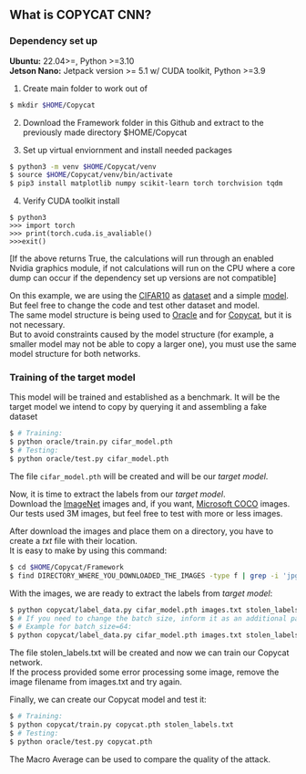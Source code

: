 ## What is COPYCAT CNN?


### Dependency set up   
__Ubuntu:__ 22.04>=, Python >=3.10   
__Jetson Nano:__ Jetpack version >= 5.1 w/ CUDA toolkit, Python >=3.9   
   
1. Create main folder to work out of
```sh
$ mkdir $HOME/Copycat
```
2. Download the Framework folder in this Github and extract to the previously made directory $HOME/Copycat
   
3. Set up virtual enviornment and install needed packages
```sh
$ python3 -m venv $HOME/Copycat/venv 
$ source $HOME/Copycat/venv/bin/activate
$ pip3 install matplotlib numpy scikit-learn torch torchvision tqdm
```
4. Verify CUDA toolkit install
```
$ python3
>>> import torch
>>> print(torch.cuda.is_avaliable()
>>>exit()
```
[If the above returns True, the calculations will run through an enabled Nvidia graphics module, if not calculations will run on the CPU where a core dump can occur if the dependency set up versions are not compatible]

On this example, we are using the [CIFAR10](https://www.cs.toronto.edu/~kriz/cifar.html) as [dataset](./oracle/cifar_data.py) and a simple [model](./oracle/model.py). <br>
But feel free to change the code and test other dataset and model. <br>
The same model structure is being used to [Oracle](./oracle/model.py) and for [Copycat](./copycat/model.py), but it is not necessary. <br>
But to avoid constraints caused by the model structure (for example, a smaller model may not be able to copy a larger one), you must use the same model structure for both networks.

### Training of the target model
This model will be trained and established as a benchmark. It will be the target model we intend to copy by querying it and assembling a fake dataset
```sh
$ # Training:
$ python oracle/train.py cifar_model.pth
$ # Testing:
$ python oracle/test.py cifar_model.pth
```
The file `cifar_model.pth` will be created and will be our _target model_.

Now, it is time to extract the labels from our _target model_.<br>
Download the [ImageNet](http://www.image-net.org/) images and, if you want, [Microsoft COCO](https://cocodataset.org) images.<br>
Our tests used 3M images, but feel free to test with more or less images.

After download the images and place them on a directory, you have to create a _txt_ file with their location.<br>
It is easy to make by using this command:
```sh
$ cd $HOME/Copycat/Framework
$ find DIRECTORY_WHERE_YOU_DOWNLOADED_THE_IMAGES -type f | grep -i 'jpg\|jpeg\|png' > images.txt
```

With the images, we are ready to extract the labels from _target model_:
```sh
$ python copycat/label_data.py cifar_model.pth images.txt stolen_labels.txt
$ # If you need to change the batch size, inform it as an additional parameter.
$ # Example for batch_size=64:
$ python copycat/label_data.py cifar_model.pth images.txt stolen_labels.txt 64
```
The file stolen_labels.txt will be created and now we can train our Copycat network.<br>
If the process provided some error processing some image, remove the image filename from images.txt and try again.

Finally, we can create our Copycat model and test it:
```sh
$ # Training:
$ python copycat/train.py copycat.pth stolen_labels.txt
$ # Testing:
$ python oracle/test.py copycat.pth
```

The Macro Average can be used to compare the quality of the attack.
